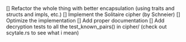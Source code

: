 [] Refactor the whole thing with better encapsulation (using traits and structs and impls, etc.)
[] Implement the Solitaire cipher (by Schneier)
[] Optimize the implementation
[] Add proper documentation
[] Add decryption tests to all the test_known_pairs() in cipher/ (check out scytale.rs to see what i mean)
